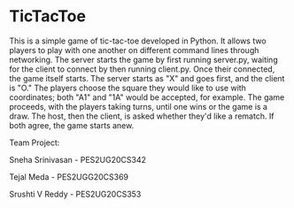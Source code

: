 # TicTacToe
This is a simple game of tic-tac-toe developed in Python. It allows two players to play with one another on different command lines through networking. 
The server starts the game by first running server.py, waiting for the client to connect by then running client.py. Once their connected, the game itself starts.
The server starts as "X" and goes first, and the client is "O." 
The players choose the square they would like to use with coordinates; both "A1" and "1A" would be accepted, for example. 
The game proceeds, with the players taking turns, until one wins or the game is a draw. 
The host, then the client, is asked whether they'd like a rematch. If both agree, the game starts anew. 


Team Project:

Sneha Srinivasan - PES2UG20CS342

Tejal Meda - PES2UGG20CS369

Srushti V Reddy - PES2UG20CS353
